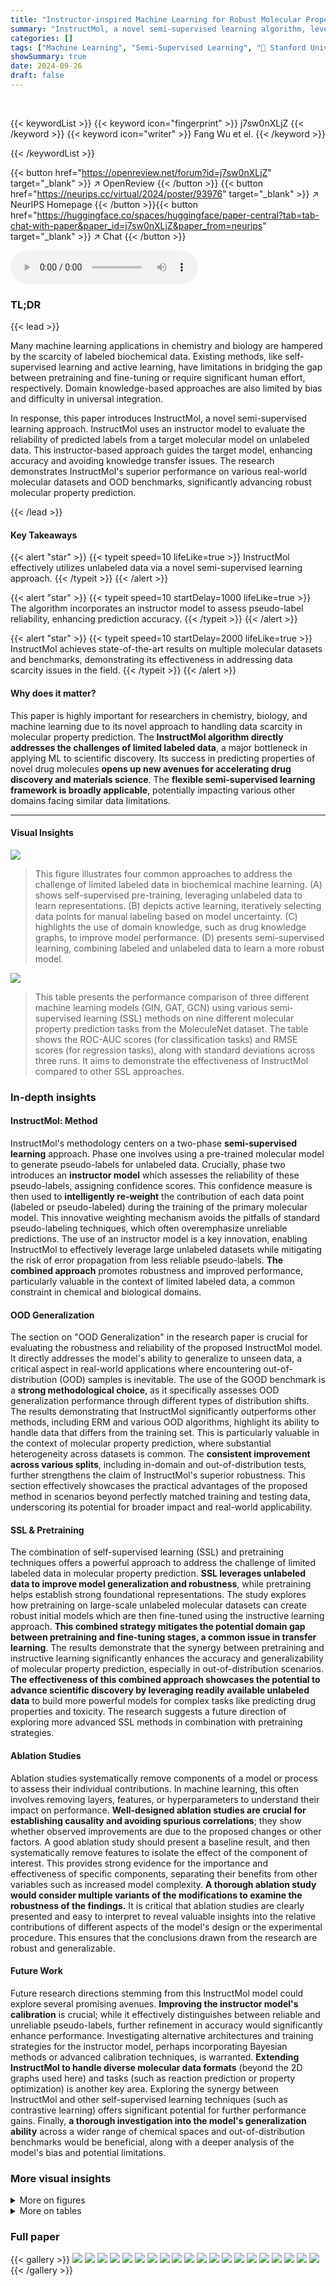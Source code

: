 ```yaml
---
title: "Instructor-inspired Machine Learning for Robust Molecular Property Prediction"
summary: "InstructMol, a novel semi-supervised learning algorithm, leverages unlabeled data and an instructor model to significantly improve the accuracy and robustness of molecular property prediction, even wi..."
categories: []
tags: ["Machine Learning", "Semi-Supervised Learning", "🏢 Stanford University",]
showSummary: true
date: 2024-09-26
draft: false
---
```


<br>

{{< keywordList >}}
{{< keyword icon="fingerprint" >}} j7sw0nXLjZ {{< /keyword >}}
{{< keyword icon="writer" >}} Fang Wu et el. {{< /keyword >}}
 
{{< /keywordList >}}

{{< button href="https://openreview.net/forum?id=j7sw0nXLjZ" target="_blank" >}}
↗ OpenReview
{{< /button >}}
{{< button href="https://neurips.cc/virtual/2024/poster/93976" target="_blank" >}}
↗ NeurIPS Homepage
{{< /button >}}{{< button href="https://huggingface.co/spaces/huggingface/paper-central?tab=tab-chat-with-paper&paper_id=j7sw0nXLjZ&paper_from=neurips" target="_blank" >}}
↗ Chat
{{< /button >}}



<audio controls>
    <source src="https://ai-paper-reviewer.com/j7sw0nXLjZ/podcast.wav" type="audio/wav">
    Your browser does not support the audio element.
</audio>


### TL;DR


{{< lead >}}

Many machine learning applications in chemistry and biology are hampered by the scarcity of labeled biochemical data.  Existing methods, like self-supervised learning and active learning, have limitations in bridging the gap between pretraining and fine-tuning or require significant human effort, respectively.  Domain knowledge-based approaches are also limited by bias and difficulty in universal integration.



In response, this paper introduces InstructMol, a novel semi-supervised learning approach. InstructMol uses an instructor model to evaluate the reliability of predicted labels from a target molecular model on unlabeled data.  This instructor-based approach guides the target model, enhancing accuracy and avoiding knowledge transfer issues.  The research demonstrates InstructMol's superior performance on various real-world molecular datasets and OOD benchmarks, significantly advancing robust molecular property prediction.

{{< /lead >}}


#### Key Takeaways

{{< alert "star" >}}
{{< typeit speed=10 lifeLike=true >}} InstructMol effectively utilizes unlabeled data via a novel semi-supervised learning approach. {{< /typeit >}}
{{< /alert >}}

{{< alert "star" >}}
{{< typeit speed=10 startDelay=1000 lifeLike=true >}} The algorithm incorporates an instructor model to assess pseudo-label reliability, enhancing prediction accuracy. {{< /typeit >}}
{{< /alert >}}

{{< alert "star" >}}
{{< typeit speed=10 startDelay=2000 lifeLike=true >}} InstructMol achieves state-of-the-art results on multiple molecular datasets and benchmarks, demonstrating its effectiveness in addressing data scarcity issues in the field. {{< /typeit >}}
{{< /alert >}}

#### Why does it matter?
This paper is highly important for researchers in chemistry, biology, and machine learning due to its novel approach to handling data scarcity in molecular property prediction. The **InstructMol algorithm directly addresses the challenges of limited labeled data**, a major bottleneck in applying ML to scientific discovery.  Its success in predicting properties of novel drug molecules **opens up new avenues for accelerating drug discovery and materials science**. The **flexible semi-supervised learning framework is broadly applicable**, potentially impacting various other domains facing similar data limitations.

------
#### Visual Insights



![](https://ai-paper-reviewer.com/j7sw0nXLjZ/figures_1_1.jpg)

> This figure illustrates four common approaches to address the challenge of limited labeled data in biochemical machine learning.  (A) shows self-supervised pre-training, leveraging unlabeled data to learn representations. (B) depicts active learning, iteratively selecting data points for manual labeling based on model uncertainty. (C) highlights the use of domain knowledge, such as drug knowledge graphs, to improve model performance. (D) presents semi-supervised learning, combining labeled and unlabeled data to learn a more robust model.





![](https://ai-paper-reviewer.com/j7sw0nXLjZ/tables_5_1.jpg)

> This table presents the performance comparison of three different machine learning models (GIN, GAT, GCN) using various semi-supervised learning (SSL) methods on nine different molecular property prediction tasks from the MoleculeNet dataset.  The table shows the ROC-AUC scores (for classification tasks) and RMSE scores (for regression tasks), along with standard deviations across three runs.  It aims to demonstrate the effectiveness of InstructMol compared to other SSL approaches.





### In-depth insights


#### InstructMol: Method
InstructMol's methodology centers on a two-phase **semi-supervised learning** approach.  Phase one involves using a pre-trained molecular model to generate pseudo-labels for unlabeled data.  Crucially, phase two introduces an **instructor model** which assesses the reliability of these pseudo-labels, assigning confidence scores. This confidence measure is then used to **intelligently re-weight** the contribution of each data point (labeled or pseudo-labeled) during the training of the primary molecular model. This innovative weighting mechanism avoids the pitfalls of standard pseudo-labeling techniques, which often overemphasize unreliable predictions. The use of an instructor model is a key innovation, enabling InstructMol to effectively leverage large unlabeled datasets while mitigating the risk of error propagation from less reliable pseudo-labels.  **The combined approach** promotes robustness and improved performance, particularly valuable in the context of limited labeled data, a common constraint in chemical and biological domains.

#### OOD Generalization
The section on "OOD Generalization" in the research paper is crucial for evaluating the robustness and reliability of the proposed InstructMol model.  It directly addresses the model's ability to generalize to unseen data, a critical aspect in real-world applications where encountering out-of-distribution (OOD) samples is inevitable. The use of the GOOD benchmark is a **strong methodological choice**, as it specifically assesses OOD generalization performance through different types of distribution shifts. The results demonstrating that InstructMol significantly outperforms other methods, including ERM and various OOD algorithms, highlight its ability to handle data that differs from the training set.  This is particularly valuable in the context of molecular property prediction, where substantial heterogeneity across datasets is common.  The **consistent improvement across various splits**, including in-domain and out-of-distribution tests, further strengthens the claim of InstructMol's superior robustness.  This section effectively showcases the practical advantages of the proposed method in scenarios beyond perfectly matched training and testing data, underscoring its potential for broader impact and real-world applicability.

#### SSL & Pretraining
The combination of self-supervised learning (SSL) and pretraining techniques offers a powerful approach to address the challenge of limited labeled data in molecular property prediction.  **SSL leverages unlabeled data to improve model generalization and robustness**, while pretraining helps establish strong foundational representations. The study explores how pretraining on large-scale unlabeled molecular datasets can create robust initial models which are then fine-tuned using the instructive learning approach. **This combined strategy mitigates the potential domain gap between pretraining and fine-tuning stages, a common issue in transfer learning**.  The results demonstrate that the synergy between pretraining and instructive learning significantly enhances the accuracy and generalizability of molecular property prediction, especially in out-of-distribution scenarios. **The effectiveness of this combined approach showcases the potential to advance scientific discovery by leveraging readily available unlabeled data** to build more powerful models for complex tasks like predicting drug properties and toxicity. The research suggests a future direction of exploring more advanced SSL methods in combination with pretraining strategies.

#### Ablation Studies
Ablation studies systematically remove components of a model or process to assess their individual contributions. In machine learning, this often involves removing layers, features, or hyperparameters to understand their impact on performance.  **Well-designed ablation studies are crucial for establishing causality and avoiding spurious correlations**; they show whether observed improvements are due to the proposed changes or other factors.  A good ablation study should present a baseline result, and then systematically remove features to isolate the effect of the component of interest.  This provides strong evidence for the importance and effectiveness of specific components, separating their benefits from other variables such as increased model complexity. **A thorough ablation study would consider multiple variants of the modifications to examine the robustness of the findings.**   It is critical that ablation studies are clearly presented and easy to interpret to reveal valuable insights into the relative contributions of different aspects of the model's design or the experimental procedure.  This ensures that the conclusions drawn from the research are robust and generalizable.

#### Future Work
Future research directions stemming from this InstructMol model could explore several promising avenues.  **Improving the instructor model's calibration** is crucial; while it effectively distinguishes between reliable and unreliable pseudo-labels, further refinement in accuracy would significantly enhance performance.  Investigating alternative architectures and training strategies for the instructor model, perhaps incorporating Bayesian methods or advanced calibration techniques, is warranted.  **Extending InstructMol to handle diverse molecular data formats** (beyond the 2D graphs used here) and tasks (such as reaction prediction or property optimization) is another key area.  Exploring the synergy between InstructMol and other self-supervised learning techniques (such as contrastive learning) offers significant potential for further performance gains.  Finally, **a thorough investigation into the model's generalization ability** across a wider range of chemical spaces and out-of-distribution benchmarks would be beneficial, along with a deeper analysis of the model's bias and potential limitations.


### More visual insights

<details>
<summary>More on figures
</summary>


![](https://ai-paper-reviewer.com/j7sw0nXLjZ/figures_2_1.jpg)

> This figure illustrates the two phases of the InstructMol algorithm.  In Phase 1, a pre-trained molecular model assigns pseudo-labels to unlabeled data.  Then, in Phase 2, an instructor model evaluates the reliability of these pseudo-labels. This information guides the target model in its learning process, weighting the importance of different data points (labeled and pseudo-labeled) to improve performance in predicting molecular properties and out-of-distribution (OOD) benchmarks.  The instructor model helps to mitigate the impact of potentially noisy pseudo-labels.


![](https://ai-paper-reviewer.com/j7sw0nXLjZ/figures_7_1.jpg)

> This figure shows the scatter plots of the predicted LogP values against the actual LogP values for unlabeled data, comparing the performance of InstructMol with and without instructive learning.  The top row displays the predictions before InstructMol's instructive learning phase, while the bottom row shows the predictions *after* this phase.  Each subplot represents a different training data size (14, 73, 146, 730, and 1326 molecules), demonstrating how the model's accuracy improves with instructive learning, even with limited training data.  The RMSE (Root Mean Squared Error) value is provided for each subplot, quantifying the prediction error. The plots visually illustrate the improved accuracy and reduced error of InstructMol's LogP predictions after instructive learning.


![](https://ai-paper-reviewer.com/j7sw0nXLjZ/figures_8_1.jpg)

> This figure shows the distributions of confidence scores produced by the instructor model for both real and fake labels throughout the training process.  The x-axis represents the confidence scores, ranging from 0.0 to 1.0, with 1.0 indicating high confidence. The y-axis shows the probability density.  Separate distributions are shown for real labels (those assigned manually) and fake labels (those generated by the target model). The figure displays how the instructor model's ability to distinguish between real and fake labels improves over training iterations (0K to 10K). Initially, the distributions overlap significantly, indicating low confidence and poor discrimination.  Over time, the distributions separate, with real labels exhibiting higher confidence scores and the fake labels having lower scores, demonstrating improved reliability.


![](https://ai-paper-reviewer.com/j7sw0nXLjZ/figures_8_2.jpg)

> This figure displays the impact of varying the size of the unlabeled dataset on the performance of the model across four different molecular property prediction tasks (BBBP, BACE, ClinTox, and Tox21).  Each line represents a different task, showcasing the AUC ROC score achieved as the number of unlabeled data points increases. The graph illustrates that augmenting the model with more unlabeled data consistently improves its predictive performance on all tasks, especially for the classification tasks. The increase is more prominent at lower data sizes and flattens out as the quantity of unlabeled data becomes very large.


![](https://ai-paper-reviewer.com/j7sw0nXLjZ/figures_9_1.jpg)

> This figure shows the distribution of predictions from the target model for both labeled and unlabeled data at various training stages.  The distributions are plotted as histograms to visualize the model's uncertainty and how it changes as the training progresses. This helps to understand how the model learns to differentiate between real and pseudo-labels over time.


![](https://ai-paper-reviewer.com/j7sw0nXLjZ/figures_18_1.jpg)

> This figure shows the predicted and actual Ki values for nine newly discovered small molecules that target the 5-HT1A receptor.  The predictions were made using the InstructMol model.  Each molecule is depicted with its structure, SMILES notation, actual Ki value from experimental testing, and the Ki value predicted by InstructMol. The close correspondence between predicted and actual Ki values demonstrates the model's accuracy in predicting the properties of novel drug molecules.


</details>




<details>
<summary>More on tables
</summary>


![](https://ai-paper-reviewer.com/j7sw0nXLjZ/tables_5_2.jpg)
> This table presents the in-domain and out-of-distribution (OOD) generalization performance of various methods on the GOOD benchmark.  The results are averaged over three random runs, showing performance metrics for both in-domain (ID) and OOD data for two different datasets, GOOD-HIV and GOOD-PCBA, and with two different ways of splitting the data (scaffold size).  It demonstrates the ability of the different methods to generalize to unseen data.

![](https://ai-paper-reviewer.com/j7sw0nXLjZ/tables_6_1.jpg)
> This table presents the performance comparison of three different machine learning models (GIN, GAT, and GCN) using various semi-supervised learning (SSL) methods on nine molecular property prediction datasets.  It shows the ROC-AUC scores (for classification tasks) and RMSE values (for regression tasks), along with their standard deviations across three independent runs.  The table highlights the improvement achieved by the InstructMol method compared to other SSL techniques.

![](https://ai-paper-reviewer.com/j7sw0nXLjZ/tables_16_1.jpg)
> This table presents the performance comparison of three machine learning models (GIN, GAT, and GCN) using different semi-supervised learning (SSL) methods on nine molecular property prediction tasks from the MoleculeNet dataset.  The performance is measured using ROC-AUC for classification tasks and RMSE for regression tasks.  The table shows the effectiveness of InstructMol compared to other SSL techniques and how it affects the performance of each model.

![](https://ai-paper-reviewer.com/j7sw0nXLjZ/tables_17_1.jpg)
> This table presents the performance comparison of three different machine learning models (GIN, GAT, GCN) combined with several semi-supervised learning (SSL) methods on nine molecular property prediction tasks from the MoleculeNet dataset.  The results are shown in terms of ROC-AUC (for classification tasks) and RMSE (for regression tasks).  The table highlights the improvement achieved by using the InstructMol method compared to other SSL techniques.

![](https://ai-paper-reviewer.com/j7sw0nXLjZ/tables_17_2.jpg)
> This table presents the performance comparison of three different machine learning models (GIN, GAT, and GCN) using various semi-supervised learning (SSL) methods on nine molecular property prediction tasks.  The performance is measured using ROC-AUC for classification tasks and RMSE for regression tasks.  The results show the mean performance across three independent runs, with standard deviations included to show variability.

</details>




### Full paper

{{< gallery >}}
<img src="https://ai-paper-reviewer.com/j7sw0nXLjZ/1.png" class="grid-w50 md:grid-w33 xl:grid-w25" />
<img src="https://ai-paper-reviewer.com/j7sw0nXLjZ/2.png" class="grid-w50 md:grid-w33 xl:grid-w25" />
<img src="https://ai-paper-reviewer.com/j7sw0nXLjZ/3.png" class="grid-w50 md:grid-w33 xl:grid-w25" />
<img src="https://ai-paper-reviewer.com/j7sw0nXLjZ/4.png" class="grid-w50 md:grid-w33 xl:grid-w25" />
<img src="https://ai-paper-reviewer.com/j7sw0nXLjZ/5.png" class="grid-w50 md:grid-w33 xl:grid-w25" />
<img src="https://ai-paper-reviewer.com/j7sw0nXLjZ/6.png" class="grid-w50 md:grid-w33 xl:grid-w25" />
<img src="https://ai-paper-reviewer.com/j7sw0nXLjZ/7.png" class="grid-w50 md:grid-w33 xl:grid-w25" />
<img src="https://ai-paper-reviewer.com/j7sw0nXLjZ/8.png" class="grid-w50 md:grid-w33 xl:grid-w25" />
<img src="https://ai-paper-reviewer.com/j7sw0nXLjZ/9.png" class="grid-w50 md:grid-w33 xl:grid-w25" />
<img src="https://ai-paper-reviewer.com/j7sw0nXLjZ/10.png" class="grid-w50 md:grid-w33 xl:grid-w25" />
<img src="https://ai-paper-reviewer.com/j7sw0nXLjZ/11.png" class="grid-w50 md:grid-w33 xl:grid-w25" />
<img src="https://ai-paper-reviewer.com/j7sw0nXLjZ/12.png" class="grid-w50 md:grid-w33 xl:grid-w25" />
<img src="https://ai-paper-reviewer.com/j7sw0nXLjZ/13.png" class="grid-w50 md:grid-w33 xl:grid-w25" />
<img src="https://ai-paper-reviewer.com/j7sw0nXLjZ/14.png" class="grid-w50 md:grid-w33 xl:grid-w25" />
<img src="https://ai-paper-reviewer.com/j7sw0nXLjZ/15.png" class="grid-w50 md:grid-w33 xl:grid-w25" />
<img src="https://ai-paper-reviewer.com/j7sw0nXLjZ/16.png" class="grid-w50 md:grid-w33 xl:grid-w25" />
<img src="https://ai-paper-reviewer.com/j7sw0nXLjZ/17.png" class="grid-w50 md:grid-w33 xl:grid-w25" />
<img src="https://ai-paper-reviewer.com/j7sw0nXLjZ/18.png" class="grid-w50 md:grid-w33 xl:grid-w25" />
<img src="https://ai-paper-reviewer.com/j7sw0nXLjZ/19.png" class="grid-w50 md:grid-w33 xl:grid-w25" />
<img src="https://ai-paper-reviewer.com/j7sw0nXLjZ/20.png" class="grid-w50 md:grid-w33 xl:grid-w25" />
{{< /gallery >}}